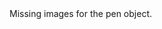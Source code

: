<!DOCTYPE html>
<html lang="en">
<body>
    <div class="layout">
        <div class="container">
        Missing images for the pen object.     
  <div class="content">
</body>
</html>
